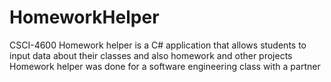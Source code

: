 # HomeworkHelper
CSCI-4600
Homework helper is a C# application that allows students to input data about their classes and also homework and other projects
Homework helper was done for a software engineering class with a partner
